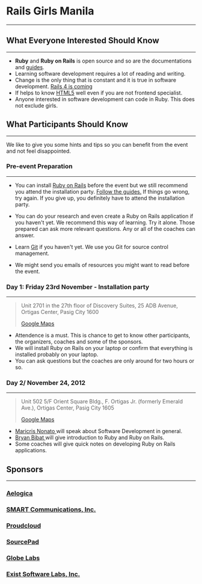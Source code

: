 # Rails Girls Manila
---------------------------------------


## What Everyone Interested Should Know
---------------------------------------


*   <strong>Ruby</strong> and <strong>Ruby on Rails</strong> is open source and so are the documentations and <a href="http://guides.rubyonrails.org/" target="_blank">guides</a>.
*   Learning software development requires a lot of reading and writing.
*   Change is the only thing that is constant and it is true in software development. <a href="http://vimeo.com/51181496" target="_blank"> Rails 4 is coming</a>
*   If helps to know <a href="http://diveintohtml5.info/" target="_blank">HTML5</a> well even if you are not frontend specialist.
*   Anyone interested in software development can code in Ruby. This does not exclude girls.


## What Participants Should Know
---------------------------------------

We like to give you some hints and tips so you can benefit from the event and not feel disappointed.


### Pre-event Preparation
---------------------------------------

*   You can install <a href="http://guides.railsgirls.com/install/" target="_blank">Ruby on Rails</a> before the event but we still recommend you attend the installation party. <a href="http://guides.railsgirls.com/install/" target="_blank">Follow the guides.</a> If things go wrong, try again. If you give up, you definitely have to attend the installation party.

*   You can do your research and even create a Ruby on Rails application if you haven't yet. We recommend this way of learning. Try it alone. Those prepared can ask more relevant questions. Any or all of the coaches can answer.

*   Learn <a href="http://www.codeschool.com/courses/try-git" target="_blank">Git</a> if you haven't yet. We use you Git for source control management.

*   We might send you emails of resources you might want to read before the event.


### Day 1: Friday 23rd November - Installation party
---------------------------------------

> Unit 2701 in the 27th floor of Discovery Suites,
> 25 ADB Avenue, Ortigas Center, Pasig City 1600
>
> <a href="http://goo.gl/maps/rDsgk" target="_blank"> Google Maps </a>

*   Attendence is a must. This is chance to get to know other participants, the organizers, coaches and some of the sponsors.
*   We will install Ruby on Rails on your laptop or confirm that everything is installed probably on your laptop.
*   You can ask questions but the coaches are only around for two hours or so.


### Day 2/ November 24, 2012
---------------------------------------


> Unit 502 5/F Orient Square Bldg.,
> F. Ortigas Jr. (formerly Emerald Ave.),
> Ortigas Center, Pasig City 1605
>
> <a href="http://goo.gl/maps/9o3XJ" target="_blank"> Google Maps </a>

*   <a href="http://ph.linkedin.com/in/maricris122680" target="_blank"> Maricris Nonato </a> will speak about Software Development in general.
*    <a href="http://www.bryanbibat.net/" target="_blank"> Bryan Bibat </a> will give introduction to Ruby and Ruby on Rails.
*   Some coaches will give quick notes on developing Ruby on Rails applications.




## Sponsors
---------------------------------------

### <a target="_blank" href="http://aelogica.com/">Aelogica</a>
### <a target="_blank" href="http://smart.com.ph/">SMART Communications, Inc. </a>
### <a target="_blank" href="http://www.proudcloud.net/">Proudcloud</a>
### <a target="_blank" href="http://www.sourcepad.com/">SourcePad</a>
### <a target="_blank" href="http://www.globe.com.ph">Globe Labs</a>
### <a target="_blank" href="http://www.exist.com/">Exist Software Labs, Inc.</a>
